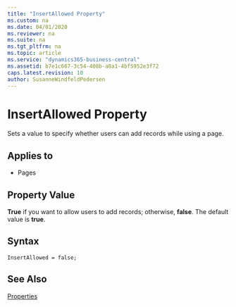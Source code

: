 ```yaml
---
title: "InsertAllowed Property"
ms.custom: na
ms.date: 04/01/2020
ms.reviewer: na
ms.suite: na
ms.tgt_pltfrm: na
ms.topic: article
ms.service: "dynamics365-business-central"
ms.assetid: b7e1c667-3c54-408b-a8a1-4bf5952e3f72
caps.latest.revision: 10
author: SusanneWindfeldPedersen
---
```


 

# InsertAllowed Property
Sets a value to specify whether users can add records while using a page.  
  
## Applies to  
  
-   Pages  
  
## Property Value  
 **True** if you want to allow users to add records; otherwise, **false**. The default value is **true**.  

## Syntax
```
InsertAllowed = false;
```
 
## See Also  
 [Properties](devenv-properties.md)